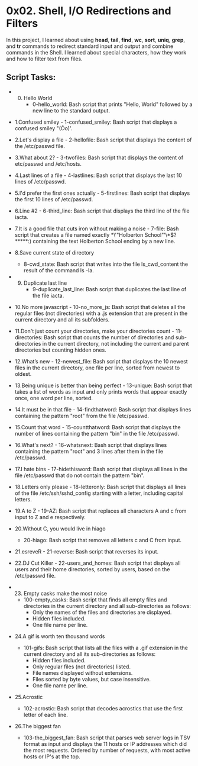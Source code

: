 # 0x02. Shell, I/O Redirections and Filters
In this project, I learned about using **head**, **tail**, **find**, **wc**, **sort**, **uniq**, **grep**, and **tr** commands to redirect standard input and output and combine commands in the Shell. I learned about special characters, how they work and how to filter text from files.

## Script Tasks:

*   0. Hello World
       - 0-hello_world: Bash script that prints "Hello, World" followed by a new line to the standard output.
  
*   1.Confused smiley
        - 1-confused_smiley: Bash script that displays a confused smiley "(Ôo)'.

*   2.Let's display a file
        - 2-hellofile: Bash script that displays the content of the /etc/passwd file.

*   3.What about 2?
        - 3-twofiles: Bash script that displays the content of etc/passwd and /etc/hosts.

*   4.Last lines of a file
        - 4-lastlines: Bash script that displays the last 10 lines of /etc/passwd.

*   5.I'd prefer the first ones actually
        - 5-firstlines: Bash script that displays the first 10 lines of /etc/passwd.

*   6.Line #2
        - 6-third_line: Bash script that displays the third line of the file iacta.

*   7.It is a good file that cuts iron without making a noise
        - 7-file: Bash script that creates a file named exactly \*\\'"Holberton School"\'\\*$\?\*\*\*\*\*:) containing the text Holberton School ending by a new line.

*   8.Save current state of directory
       - 8-cwd_state: Bash script that writes into the file ls_cwd_content the result of the command ls -la.

*   9. Duplicate last line
       - 9-duplicate_last_line: Bash script that duplicates the last line of the file iacta.

*   10.No more javascript
        - 10-no_more_js: Bash script that deletes all the regular files (not directories) with a .js extension that are present in the current directory and all its subfolders.

*   11.Don't just count your directories, make your directories count
        - 11-directories: Bash script that counts the number of directories and sub-directories in the current directory, not including the current and parent directories but counting hidden ones.

*   12.What’s new
        - 12-newest_file: Bash script that displays the 10 newest files in the current directory, one file per line, sorted from newest to oldest.

*   13.Being unique is better than being perfect
        - 13-unique: Bash script that takes a list of words as input and only prints words that appear exactly once, one word per line, sorted.

*   14.It must be in that file
        - 14-findthatword: Bash script that displays lines containing the pattern "root" from the file /etc/passwd.

*   15.Count that word
        - 15-countthatword: Bash script that displays the number of lines containing the pattern "bin" in the file /etc/passwd.

*   16.What's next?
        - 16-whatsnext: Bash script that displays lines containing the pattern "root" and 3 lines after them in the file /etc/passwd.

*   17.I hate bins
        - 17-hidethisword: Bash script that displays all lines in the file /etc/passwd that do not contain the pattern "bin".

*   18.Letters only please
        - 18-letteronly: Bash script that displays all lines of the file /etc/ssh/sshd_config starting with a letter, including capital letters.

*   19.A to Z
        - 19-AZ: Bash script that replaces all characters A and c from input to Z and e respectively.

*   20.Without C, you would live in hiago
       - 20-hiago: Bash script that removes all letters c and C from input.

*   21.esreveR
        - 21-reverse: Bash script that reverses its input.

*   22.DJ Cut Killer
        - 22-users_and_homes: Bash script that displays all users and their home directories, sorted by users, based on the /etc/passwd file.

*   23. Empty casks make the most noise
      - 100-empty_casks: Bash script that finds all empty files and directories in the current directory and all sub-directories as follows:
           - Only the names of the files and directories are displayed.
           - Hidden files included.
           - One file name per line.

*   24.A gif is worth ten thousand words
      - 101-gifs: Bash script that lists all the files with a .gif extension in the current directory and all its sub-directories as follows:
         - Hidden files included.
         - Only regular files (not directories) listed.
         - File names displayed without extensions.
         - Files sorted by byte values, but case insensitive.
         - One file name per line.

*   25.Acrostic
      - 102-acrostic: Bash script that decodes acrostics that use the first letter of each line.

*   26.The biggest fan
     - 103-the_biggest_fan: Bash script that parses web server logs in TSV format as input and displays the 11 hosts or IP addresses which did the most requests.
Ordered by number of requests, with most active hosts or IP's at the top.
